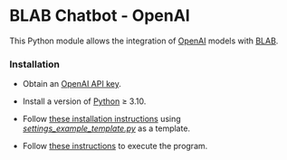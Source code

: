 # BLAB Chatbot - OpenAI

This Python module allows the integration of [OpenAI](https://platform.openai.com/docs/introduction)
models with
[BLAB](../../../blab-controller).


### Installation

- Obtain an [OpenAI API key](https://openai.com/blog/openai-api).

- Install a version of
  [Python](https://www.python.org/downloads/release/python-3100/) ≥ 3.10.

- Follow [these installation instructions](../../../blab-chatbot-bot-client/blob/main/INSTALL.md)
  using [*settings_example_template.py*](settings_openai_template.py) as a template.

- Follow [these instructions](../../../blab-chatbot-bot-client/blob/main/RUN.md) to execute the
  program.
 